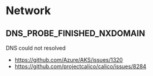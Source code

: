 # Network

## DNS_PROBE_FINISHED_NXDOMAIN
DNS could not resolved
- https://github.com/Azure/AKS/issues/1320
- https://github.com/projectcalico/calico/issues/8284
